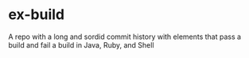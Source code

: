 ex-build
========

A repo with a long and sordid commit history with elements that pass a build and fail a build in Java, Ruby, and Shell
